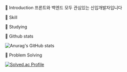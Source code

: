 <!--
**yujin353/yujin353** is a ✨ _special_ ✨ repository because its `README.md` (this file) appears on your GitHub profile.

Here are some ideas to get you started:

- 🔭 I’m currently working on ...
- 🌱 I’m currently learning ...
- 👯 I’m looking to collaborate on ...
- 🤔 I’m looking for help with ...
- 💬 Ask me about ...
- 📫 How to reach me: ...
- 😄 Pronouns: ...
- ⚡ Fun fact: ...
-->
🙂 Introduction
프론트와 백엔드 모두 관심있는 신입개발자입니다

🌱 Skill


🤔 Studying

🐾 Github stats

![Anurag's GitHub stats](https://github-readme-stats.vercel.app/api?username=yujin353&show_icons=true&theme=radical)

📖 Problem Solving

[![Solved.ac Profile](http://mazassumnida.wtf/api/generate_badge?boj=yujin353)](https://solved.ac/ujin99)<br/>
